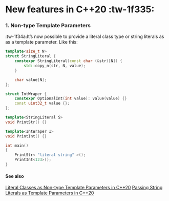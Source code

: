 # New features in C++20 :tw-1f335:

### 1. Non-type Template Parameters

:tw-1f34a:It’s now possible to provide a literal class type or string literals as as a template parameter. Like this:

```cpp
template<size_t N>
struct StringLiteral {
    constexpr StringLiteral(const char (&str)[N]) {
        std::copy_n(str, N, value);
    }

    char value[N];
};

struct IntWraper {
    constexpr OptionalInt(int value): value(value) {}
    const uint32_t value {};
};

template<StringLiteral S>
void PrintStr()	{}

template<IntWraper I>
void PrintInt()	{}

int main()
{
	PrintStr< "literal string" >();
	PrintInt<123>();
}
```

#### See also
[Literal Classes as Non-type Template Parameters in C++20](https://blog.keha.dev/posts/cpp20-class-as-non-type-template-param/ "Literal Classes as Non-type Template Parameters in C++20")
[Passing String Literals as Template Parameters in C++20](https://blog.keha.dev/posts/cpp20-class-as-non-type-template-param/ "Passing String Literals as Template Parameters in C++20")





